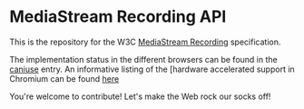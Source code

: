 
# MediaStream Recording API

This is the repository for the W3C [MediaStream Recording](https://w3c.github.io/mediacapture-record/MediaRecorder.html) specification. 

The implementation status in the different browsers can be found in the [caniuse](http://caniuse.com/#feat=mediarecorder) entry. An informative listing of the [hardware accelerated support in Chromium can be found [here](https://github.com/miguelao/mediacapture-record-implementation-status/blob/master/chromium.md)


You're welcome to contribute! Let's make the Web rock our socks off!
